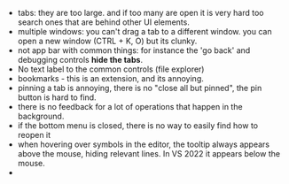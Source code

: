 - tabs: they are too large. and if too many are open it is very hard too search ones that are behind other UI elements.
- multiple windows: you can't drag a tab to a different window. you can open a new window (CTRL + K, O) but its clunky.
- not app bar with common things: for instance the 'go back' and debugging controls **hide the tabs**.
- No text label to the common controls (file explorer)
- bookmarks - this is an extension, and its annoying.
- pinning a tab is annoying, there is no "close all but pinned", the pin button is hard to find.
- there is no feedback for a lot of operations that happen in the background.
- if the bottom menu is closed, there is no way to easily find how to reopen it
- when hovering over symbols in the editor, the tooltip always appears above the mouse, hiding relevant lines. In VS 2022 it appears below the mouse.
-